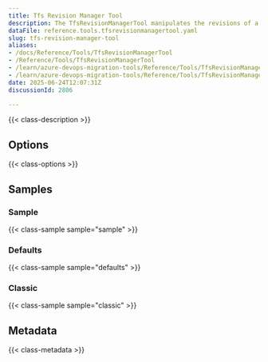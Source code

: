 ```yaml
---
title: Tfs Revision Manager Tool
description: The TfsRevisionManagerTool manipulates the revisions of a work item to reduce the number of revisions that are migrated.
dataFile: reference.tools.tfsrevisionmanagertool.yaml
slug: tfs-revision-manager-tool
aliases:
- /docs/Reference/Tools/TfsRevisionManagerTool
- /Reference/Tools/TfsRevisionManagerTool
- /learn/azure-devops-migration-tools/Reference/Tools/TfsRevisionManagerTool
- /learn/azure-devops-migration-tools/Reference/Tools/TfsRevisionManagerTool/index.md
date: 2025-06-24T12:07:31Z
discussionId: 2806

---
```

{{< class-description >}}

## Options

{{< class-options >}}

## Samples

### Sample

{{< class-sample sample="sample" >}}

### Defaults

{{< class-sample sample="defaults" >}}

### Classic

{{< class-sample sample="classic" >}}

## Metadata

{{< class-metadata >}}
